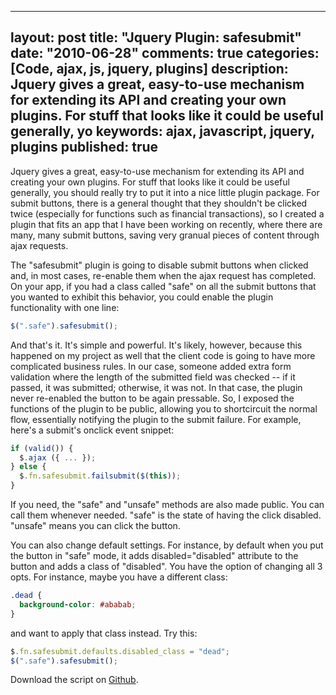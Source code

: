
---
layout: post
title: "Jquery Plugin: safesubmit"
date: "2010-06-28"
comments: true
categories: [Code, ajax, js, jquery, plugins]
description: Jquery gives a great, easy-to-use mechanism for extending its API and creating your own plugins.  For stuff that looks like it could be useful generally, yo
keywords: ajax, javascript, jquery, plugins
published: true
---

Jquery gives a great, easy-to-use mechanism for extending its API and creating your own plugins.  For stuff that looks like it could be useful generally, you should really try to put it into a nice little plugin package.  For submit buttons, there is a general thought that they shouldn't be clicked twice (especially for functions such as financial transactions), so I created a plugin that fits an app that I have been working on recently, where there are many, many submit buttons, saving very granual pieces of content through ajax requests.

<!--more-->

The "safesubmit" plugin is going to disable submit buttons when clicked and, in most cases, re-enable them when the ajax request has completed.  On your app, if you had a class called "safe" on all the submit buttons that you wanted to exhibit this behavior, you could enable the plugin functionality with one line:

```javascript 
$(".safe").safesubmit();
```

And that's it.  It's simple and powerful.  It's likely, however, because this happened on my project as well that the client code is going to have more complicated business rules.  In our case, someone added extra form validation where the length of the submitted field was checked -- if it passed, it was submitted; otherwise, it was not.  In that case, the plugin never re-enabled the button to be again pressable.  So, I exposed the functions of the plugin to be public, allowing you to shortcircuit the normal flow, essentially notifying the plugin to the submit failure.  For example, here's a submit's onclick event snippet:

```javascript
if (valid()) {
  $.ajax ({ ... });
} else {
  $.fn.safesubmit.failsubmit($(this));
}
```

If you need, the "safe" and "unsafe" methods are also made public.  You can call them whenever needed.  "safe" is the state of having the click disabled.  "unsafe" means you can click the button. 

You can also change default settings.  For instance, by default when you put the button in "safe" mode, it adds disabled="disabled" attribute to the button and adds a class of "disabled".  You have the option of changing all 3 opts.  For instance, maybe you have a different class:

```css
.dead {
  background-color: #ababab;
}
```

and want to apply that class instead.  Try this:

```javascript
$.fn.safesubmit.defaults.disabled_class = "dead";
$(".safe").safesubmit();
```

Download the script on [Github](https://github.com/jtsnake/jquery-safesubmit).

  
